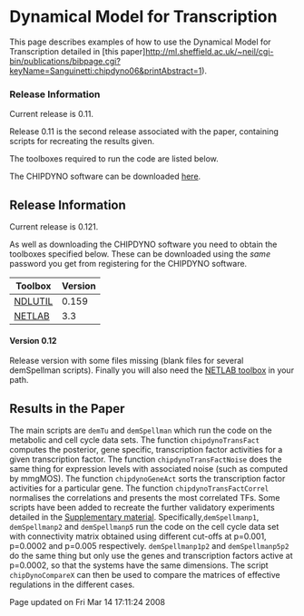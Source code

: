 Dynamical Model for Transcription
=================================

This page describes examples of how to use the Dynamical Model for Transcription detailed in [this paper]http://ml.sheffield.ac.uk/~neil/cgi-bin/publications/bibpage.cgi?keyName=Sanguinetti:chipdyno06&printAbstract=1). 

### Release Information

Current release is 0.11.

Release 0.11 is the second release associated with the paper, containing scripts for recreating the results given.

The toolboxes required to run the code are listed below.

The CHIPDYNO software can be downloaded [here](http://www.cs.man.ac.uk/neill-bin/software/downloadForm.cgi?toolbox=chipdyno).

Release Information
-------------------

Current release is 0.121.

As well as downloading the CHIPDYNO software you need to obtain the toolboxes specified below. These can be downloaded using the *same* password you get from registering for the CHIPDYNO software.

| **Toolbox**                                | **Version** |
|--------------------------------------------|-------------|
| [NDLUTIL](/ndlutil/downloadFiles/vrs0p159) | 0.159       |
| [NETLAB](/netlab/downloadFiles/vrs3p3)     | 3.3         |

#### Version 0.12

Release version with some files missing (blank files for several demSpellman scripts).
Finally you will also need the [NETLAB toolbox](http://www.aston.ac.uk/eas/research/groups/ncrg/resources/netlab/downloads/) in your path.

Results in the Paper
--------------------

The main scripts are `demTu` and `demSpellman` which run the code on the metabolic and cell cycle data sets. The function `chipdynoTransFact` computes the posterior, gene specific, transcription factor activities for a given transcription factor. The function `chipdynoTransFactNoise` does the same thing for expression levels with associated noise (such as computed by mmgMOS). The function `chipdynoGeneAct` sorts the transcription factor activities for a particular gene. The function `chipdynoTransFactCorrel` normalises the correlations and presents the most correlated TFs. Some scripts have been added to recreate the further validatory experiments detailed in the [Supplementary material](supplement.pdf). Specifically,`demSpellmanp1`, `demSpellmanp2` and `demSpellmanp5` run the code on the cell cycle data set with connectivity matrix obtained using different cut-offs at p=0.001, p=0.0002 and p=0.005 respectively. `demSpellmanp1p2` and `demSpellmanp5p2` do the same thing but only use the genes and transcription factors active at p=0.0002, so that the systems have the same dimensions. The script `chipDynoCompareX` can then be used to compare the matrices of effective regulations in the different cases.


Page updated on Fri Mar 14 17:11:24 2008



